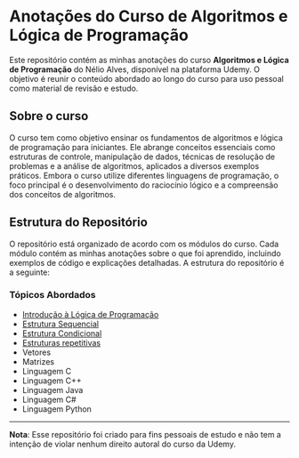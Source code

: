# Anotações do Curso de Algoritmos e Lógica de Programação

Este repositório contém as minhas anotações do curso **Algoritmos e Lógica de Programação** do Nélio Alves, disponível na plataforma Udemy. O objetivo é reunir o conteúdo abordado ao longo do curso para uso pessoal como material de revisão e estudo.

## Sobre o curso

O curso tem como objetivo ensinar os fundamentos de algoritmos e lógica de programação para iniciantes. Ele abrange conceitos essenciais como estruturas de controle, manipulação de dados, técnicas de resolução de problemas e a análise de algoritmos, aplicados a diversos exemplos práticos. Embora o curso utilize diferentes linguagens de programação, o foco principal é o desenvolvimento do raciocínio lógico e a compreensão dos conceitos de algoritmos.

## Estrutura do Repositório

O repositório está organizado de acordo com os módulos do curso. Cada módulo contém as minhas anotações sobre o que foi aprendido, incluindo exemplos de código e explicações detalhadas. A estrutura do repositório é a seguinte:

### Tópicos Abordados
- [Introdução à Lógica de Programação](https://github.com/palomaflores/logica-de-programacao/blob/main/1.Introdu%C3%A7%C3%A3o%20%C3%A0%20programa%C3%A7%C3%A3o.md)
- [Estrutura Sequencial](https://github.com/palomaflores/logica-de-programacao/blob/main/2.%20Estrutura%20sequencial.md)
- [Estrutura Condicional](https://github.com/palomaflores/logica-de-programacao/blob/main/3.%20Estrutura%20condicional.md)
- [Estruturas repetitivas](https://github.com/palomaflores/logica-de-programacao/blob/main/4.%20Estrutura%20repetitiva.md)
- Vetores
- Matrizes
- Linguagem C
- Linguagem C++
- Linguagem Java
- Linguagem C#
- Linguagem Python

----

**Nota**: Esse repositório foi criado para fins pessoais de estudo e não tem a intenção de violar nenhum direito autoral do curso da Udemy.